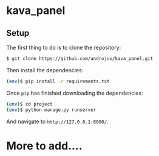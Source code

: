 # kava_panel

## Setup

The first thing to do is to clone the repository:

```sh
$ git clone https://github.com/androjus/kava_panel.git
```

Then install the dependencies:

```sh
(env)$ pip install -r requirements.txt
```

Once `pip` has finished downloading the dependencies:
```sh
(env)$ cd project
(env)$ python manage.py runserver
```
And navigate to `http://127.0.0.1:8000/`.

# More to add....

